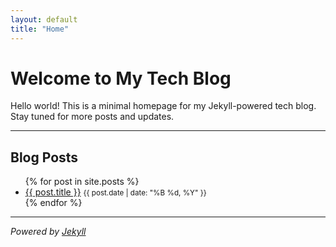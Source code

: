```yaml
---
layout: default
title: "Home"
---
```


# Welcome to My Tech Blog

Hello world! This is a minimal homepage for my Jekyll-powered tech blog.  
Stay tuned for more posts and updates.


---

## Blog Posts
<ul>
  {% for post in site.posts %}
    <li>
      <a href="{{ post.url | relative_url }}">{{ post.title }}</a>  
      <small>{{ post.date | date: "%B %d, %Y" }}</small>
    </li>
  {% endfor %}
</ul>

---


*Powered by [Jekyll](https://jekyllrb.com)*
